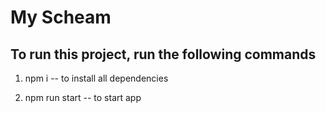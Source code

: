 # My Scheam

## To run this project, run the following commands

1. npm i -- to install all dependencies <br/>

2. npm run start -- to start app

